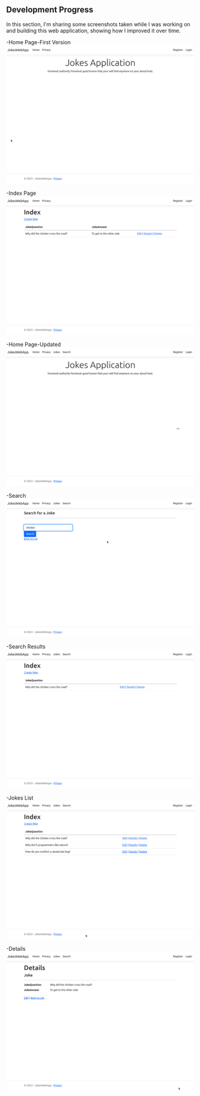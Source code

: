 ## Development Progress

In this section, I'm sharing some screenshots taken while I was working on and building this web application, showing how I improved it over time.

-Home Page-First Version
![HomePage-First Version](01-HomePage.png)

-Index Page
![IndexPage](02-IndexPage.png)

-Home Page-Updated
![03-HomePageUpdated](03-HomePageUpdated.png)

-Search
![04-Search](04-Search.png)

-Search Results
![05-Search-Results](05-Search-Results.png)

-Jokes List
![06-Jokes-List](06-Jokes-List.png)

-Details
![07-Details](07-Details.png)


